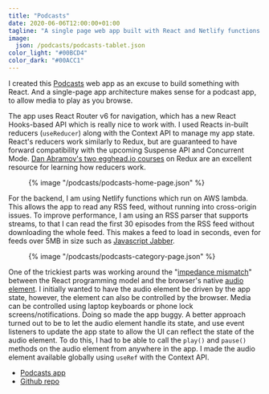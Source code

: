 ```yaml
---
title: "Podcasts"
date: 2020-06-06T12:00:00+01:00
tagline: "A single page web app built with React and Netlify functions."
image:
  json: /podcasts/podcasts-tablet.json
color_light: "#00BCD4"
color_dark: "#00ACC1"
---
```


I created this [Podcasts][1] web app as an excuse to build something with React. And a single-page app architecture makes sense for a podcast app, to allow media to play as you browse.

The app uses React Router v6 for navigation, which has a new React Hooks-based API which is really nice to work with. I used Reacts in-built reducers (`useReducer`) along with the Context API to manage my app state. React's reducers work similarly to Redux, but are guaranteed to have forward compatibility with the upcoming Suspense API and Concurrent Mode. [Dan Abramov's two egghead.io courses][2] on Redux are an excellent resource for learning how reducers work.

<figure>
  <div class="c-image-background u-rounded">
    {% image "/podcasts/podcasts-home-page.json" %}
  </div>
</figure>

For the backend, I am using Netlify functions which run on AWS lambda. This allows the app to read any RSS feed, without running into cross-origin issues. To improve performance, I am using an RSS parser that supports streams, to that I can read the first 30 episodes from the RSS feed without downloading the whole feed. This makes a feed to load in seconds, even for feeds over 5MB in size such as [Javascript Jabber][4].

<figure>
  <div class="c-image-background u-rounded">
    {% image "/podcasts/podcasts-category-page.json" %}
  </div>
</figure>

One of the trickiest parts was working around the "[impedance mismatch][5]" between the React programming model and the browser's native [audio element][6]. I initially wanted to have the audio element be driven by the app state, however, the element can also be controlled by the browser. Media can be controlled using laptop keyboards or phone lock screens/notifications. Doing so made the app buggy. A better approach turned out to be to let the audio element handle its state, and use event listeners to update the app state to allow the UI can reflect the state of the audio element. To do this, I had to be able to call the `play()` and `pause()` methods on the audio element from anywhere in the app. I made the audio element available globally using `useRef` with the Context API.

- [Podcasts app][1]
- [Github repo][2]

[1]: https://podcasts.dalestillman.com "Podcasts by Dale"
[2]: https://github.com/dalemartyn/podcast-player "Podcast Player on Github"
[3]: https://egghead.io/instructors/dan-abramov
[4]: https://podcasts.dalestillman.com/podcast?rss=https%3A%2F%2Ffeeds.feedwrench.com%2Fjs-jabber.rss "Javascript Jabber on Podcasts"
[5]: https://overreacted.io/making-setinterval-declarative-with-react-hooks/#the-impedance-mismatch
[6]: https://developer.mozilla.org/en-US/docs/Web/HTML/Element/audio
